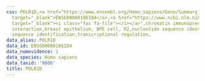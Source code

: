 ```yaml
---
csv: POLR1D,<a href="https://www.ensembl.org/Homo_sapiens/Gene/Summary?db=core;g=ENSG00000186184"
  target="_blank">ENSG00000186184</a>,<a href="https://www.ncbi.nlm.nih.gov/pubmed/22863008"
  target="_blank"><i class="fas fa-file"></i></a>",chromatin immunoprecipitation assay,direct
  interaction,breast epithelium, BPE cell, R2,nucleotide sequence identification,nucleotide
  sequence identification,transcriptional regulation,
data_alias: POLR1D
data_id: ENSG00000186184
data_numevidence: 1
data_species: Homo sapiens
data_taxid: '9606'
title: POLR1D
---
```

